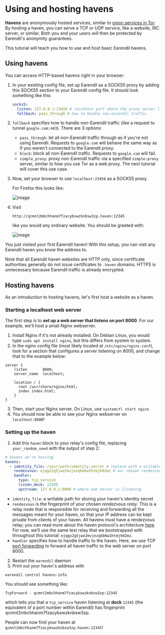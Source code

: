 # Using and hosting havens

**Havens** are anonymously hosted services, similar to [onion services in Tor](https://community.torproject.org/onion-services/). By hosting a haven, you can serve a TCP or UDP service, like a website, IRC server, or similar. Both you and your users will then be protected by Earendil's anonymity guarantees.

This tutorial will teach you how to use and host basic Earendil havens.

## Using havens

You can access HTTP-based havens right in your browser:

1.  In your existing config file, set up Earendil as a SOCKS5 proxy by adding this SOCKS5 section to your Earendil config file. It should look something like this:

    ```yaml
    socks5:
      listen: 127.0.0.1:23456 # localhost port where the proxy server listens
      fallback: pass_through # how to handle non-earendil traffic
    ```
2. `fallback` specifies how to handle non-Earendil traffic (like a request to tunnel `google.com:443`). There are 3 options:
   * `pass_through`: let all non-Earendil traffic through as if you're not using Earendil. Requests to `google.com` will behave the same way as if you weren't connected to the Earendil proxy.
   * `block`: block all non-Earendil traffic. Requests to `google.com` will fail.
   * `simple_proxy`: proxy non-Earendil traffic via a specified `simple-proxy` server, similar to how you use Tor as a web proxy. The next tutorial will cover this use case.
3.  Now, set your browser to use `localhost:23456` as a SOCKS5 proxy.

    For Firefox this looks like:

    ![image](https://hackmd.io/\_uploads/SkLZ828Sp.png)
4.  Visit

    ```!
    http://qcmnt2mbchhanm7fzacybswzknbsw3zp.haven:12345
    ```

    like you would any ordinary website. You should be greeted with:

    ![image](https://hackmd.io/\_uploads/rJMmF3LHT.png)

You just visited your first Earendil haven! With this setup, you can visit any Earendil haven you know the address to.

Note that all Earendil haven websites are HTTP only, since certificate authorities generally do not issue certificates to `.haven` domains. HTTPS is unnecessary because Earendil traffic is already encrypted.

## Hosting havens

As an introduction to hosting havens, let's first host a website as a haven.

### Starting a localhost web server

The first step is to **set up a web server that listens on port 8000**. For our example, we'll host a small Nginx webserver.

1. Install Nginx if it's not already installed. On Debian Linux, you would type `sudo apt install nginx`, but this differs from system to system.
2. In the nginx config file (most likely located at `/etc/nginx/nginx.conf`), look for a section that configures a server listening on 8000, and change that to the example below:

```
server {
    listen       8000;
    server_name  localhost;

    location / {
      root /usr/share/nginx/html;
      index index.html;
    }
}
```

3. Then, start your Nginx server. On Linux, use `systemctl start nginx`
4. You should now be able to see your Nginx webserver on `localhost:8000`!

### Setting up the haven

1. Add this `haven` block to your relay's config file, replacing `your_random_seed` with the output of step 2:

```yaml
# havens we're hosting
havens:
  - identity_file: /your/path/identity.secret # replace with a writable path for storing identity secret
    rendezvous: ejqgx2g5jwe2mvjnzqbb6w1htmj9d2mz # our chosen rendezvous relay
    handler:
      type: tcp_service
      listen_dock: 12345
      upstream: 127.0.0.1:8000 # where web server is listening
```

* `identity_file`: a writable path for storing your haven's identity secret
* `rendezvous` is the fingerprint of your chosen _rendezvous relay_. This is a relay node that is responsible for receiving and forwarding all the messages meant for your haven, so that your IP address can be kept private from clients of your haven. All havens must have a rendezvous relay; you can read more about the haven protocol's architecture [here](https://docs.earendil.network/wiki/protocols/haven-protocol). For now, we’ll use the same test relay that we bootstrapped with throughout this tutorial: `ejqgx2g5jwe2mvjnzqbb6w1htmj9d2mz`.
* `handler` specifies how to handle traffic to the haven. Here, we use TCP [port forwarding](https://en.wikipedia.org/wiki/Port\_forwarding) to forward all haven traffic to the web server on port 8000.

2. Restart the `earendil` daemon 
3. Print out your haven's address with

```shell-session
earendil control havens-info
```

You should see something like:

```
TcpForward - qcmnt2mbchhanm7fzacybswzknbsw3zp:12345
```

which tells you that a `tcp_service` haven listening at **dock** `12345` (the equivalent of a port number within Earendil) has fingerprint qcmnt2mbchhanm7fzacybswzknbsw3zp.

People can now find your haven at `qcmnt2mbchhanm7fzacybswzknbsw3zp.haven:12345`!
